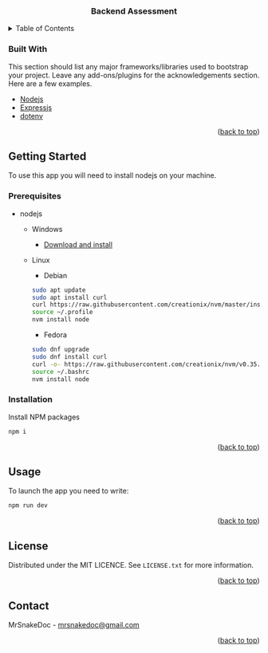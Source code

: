 <div align="center">
  <h3 align="center">Backend Assessment</h3>
</div>

<!-- TABLE OF CONTENTS -->
<details>
  <summary>Table of Contents</summary>
  <ol>
    <li>
      <a href="#about-the-project">About The Project</a>
      <ul>
        <li><a href="#built-with">Built With</a></li>
      </ul>
    </li>
    <li>
      <a href="#getting-started">Getting Started</a>
      <ul>
        <li><a href="#prerequisites">Prerequisites</a></li>
        <li><a href="#installation">Installation</a></li>
      </ul>
    </li>
    <li><a href="#usage">Usage</a></li>
    <li><a href="#contributing">Contributing</a></li>
    <li><a href="#license">License</a></li>
    <li><a href="#contact">Contact</a></li>
    <li><a href="#acknowledgments">Acknowledgments</a></li>
  </ol>
</details>

### Built With

This section should list any major frameworks/libraries used to bootstrap your project. Leave any add-ons/plugins for the acknowledgements section. Here are a few examples.

- [Nodejs](https://nodejs.org/en/)
- [Expressjs](https://expressjs.com/)
- [dotenv](https://www.npmjs.com/package/dotenv)

<p align="right">(<a href="#top">back to top</a>)</p>

<!-- GETTING STARTED -->

## Getting Started

To use this app you will need to install nodejs on your machine.

### Prerequisites

- nodejs

  - Windows

    - [Download and install](https://nodejs.org/en/)

  - Linux

    - Debian

    ```bash
    sudo apt update
    sudo apt install curl
    curl https://raw.githubusercontent.com/creationix/nvm/master/install.sh | bash
    source ~/.profile
    nvm install node
    ```

    - Fedora

    ```bash
    sudo dnf upgrade
    sudo dnf install curl
    curl -o- https://raw.githubusercontent.com/creationix/nvm/v0.35.1/install.sh | bash
    source ~/.bashrc
    nvm install node
    ```

### Installation

Install NPM packages

```bash
npm i
```

<p align="right">(<a href="#top">back to top</a>)</p>

<!-- USAGE EXAMPLES -->

## Usage

To launch the app you need to write:

```bash
npm run dev
```

<p align="right">(<a href="#top">back to top</a>)</p>

<!-- LICENSE -->

## License

Distributed under the MIT LICENCE. See `LICENSE.txt` for more information.

<p align="right">(<a href="#top">back to top</a>)</p>

<!-- CONTACT -->

## Contact

MrSnakeDoc - mrsnakedoc@gmail.com

<p align="right">(<a href="#top">back to top</a>)</p>
